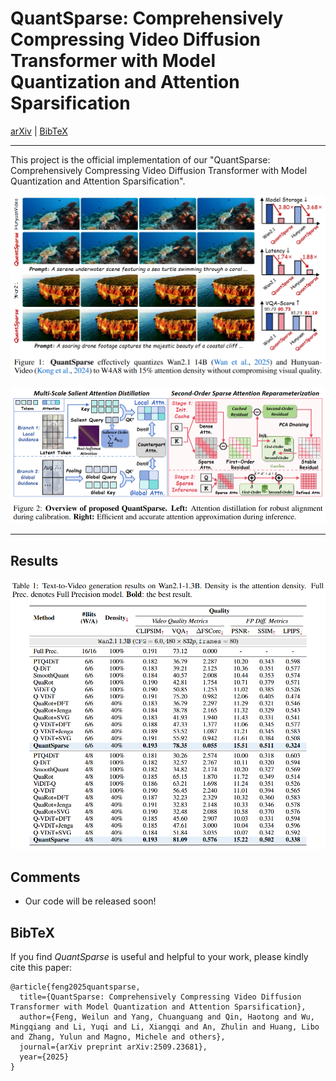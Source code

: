 # QuantSparse: Comprehensively Compressing Video Diffusion Transformer with Model Quantization and Attention Sparsification

[arXiv](https://arxiv.org/abs/2509.23681) | [BibTeX](#bibtex)

------

This project is the official implementation of our "QuantSparse: Comprehensively Compressing Video Diffusion Transformer with Model Quantization and Attention Sparsification".

![teaser](imgs/teaser.png)

![overview](imgs/overview.png)

------

## Results

![result](imgs/result.png)

## Comments

- Our code will be released soon!

## BibTeX

If you find *QuantSparse* is useful and helpful to your work, please kindly cite this paper:

```
@article{feng2025quantsparse,
  title={QuantSparse: Comprehensively Compressing Video Diffusion Transformer with Model Quantization and Attention Sparsification},
  author={Feng, Weilun and Yang, Chuanguang and Qin, Haotong and Wu, Mingqiang and Li, Yuqi and Li, Xiangqi and An, Zhulin and Huang, Libo and Zhang, Yulun and Magno, Michele and others},
  journal={arXiv preprint arXiv:2509.23681},
  year={2025}
}
```

